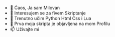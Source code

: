 - 👋 Ćaos, Ja sam Milovan 
- 👀 Interesujem se za fivem Skriptanje
- 🌱 Trenutno učim Python Html Css i Lua
- 💞️ Prva moja skripta je objavljena na mom Profilu
- 📫 Uživajte mi 

